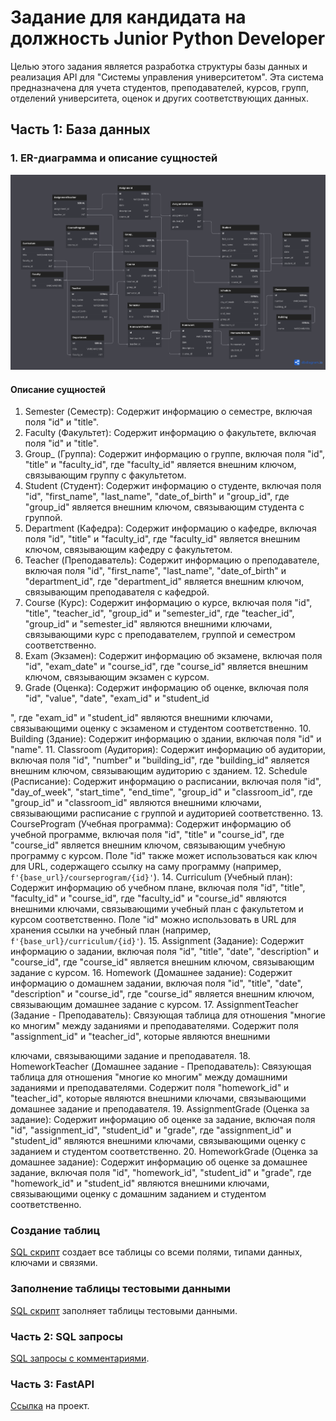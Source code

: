 # Задание для кандидата на должность Junior Python Developer

Целью этого задания является разработка структуры базы данных и реализация API для "Системы управления университетом". Эта система предназначена для учета студентов, преподавателей, курсов, групп, отделений университета, оценок и других соответствующих данных.

## Часть 1: База данных

### 1. ER-диаграмма и описание сущностей

![ER-диаграмма](/New_University.png)

#### Описание сущностей

1. Semester (Семестр): Содержит информацию о семестре, включая поля "id" и "title".
2. Faculty (Факультет): Содержит информацию о факультете, включая поля "id" и "title".
3. Group_ (Группа): Содержит информацию о группе, включая поля "id", "title" и "faculty_id", где "faculty_id" является внешним ключом, связывающим группу с факультетом.
4. Student (Студент): Содержит информацию о студенте, включая поля "id", "first_name", "last_name", "date_of_birth" и "group_id", где "group_id" является внешним ключом, связывающим студента с группой.
5. Department (Кафедра): Содержит информацию о кафедре, включая поля "id", "title" и "faculty_id", где "faculty_id" является внешним ключом, связывающим кафедру с факультетом.
6. Teacher (Преподаватель): Содержит информацию о преподавателе, включая поля "id", "first_name", "last_name", "date_of_birth" и "department_id", где "department_id" является внешним ключом, связывающим преподавателя с кафедрой.
7. Course (Курс): Содержит информацию о курсе, включая поля "id", "title", "teacher_id", "group_id" и "semester_id", где "teacher_id", "group_id" и "semester_id" являются внешними ключами, связывающими курс с преподавателем, группой и семестром соответственно.
8. Exam (Экзамен): Содержит информацию об экзамене, включая поля "id", "exam_date" и "course_id", где "course_id" является внешним ключом, связывающим экзамен с курсом.
9. Grade (Оценка): Содержит информацию об оценке, включая поля "id", "value", "date", "exam_id" и "student_id

", где "exam_id" и "student_id" являются внешними ключами, связывающими оценку с экзаменом и студентом соответственно.
10. Building (Здание): Содержит информацию о здании, включая поля "id" и "name".
11. Classroom (Аудитория): Содержит информацию об аудитории, включая поля "id", "number" и "building_id", где "building_id" является внешним ключом, связывающим аудиторию с зданием.
12. Schedule (Расписание): Содержит информацию о расписании, включая поля "id", "day_of_week", "start_time", "end_time", "group_id" и "classroom_id", где "group_id" и "classroom_id" являются внешними ключами, связывающими расписание с группой и аудиторией соответственно.
13. CourseProgram (Учебная программа): Содержит информацию об учебной программе, включая поля "id", "title" и "course_id", где "course_id" является внешним ключом, связывающим учебную программу с курсом. Поле "id" также может использоваться как ключ для URL, содержащего ссылку на саму программу (например, `f'{base_url}/courseprogram/{id}'`).
14. Curriculum (Учебный план): Содержит информацию об учебном плане, включая поля "id", "title", "faculty_id" и "course_id", где "faculty_id" и "course_id" являются внешними ключами, связывающими учебный план с факультетом и курсом соответственно. Поле "id" можно использовать в URL для хранения ссылки на учебный план (например, `f'{base_url}/curriculum/{id}'`).
15. Assignment (Задание): Содержит информацию о задании, включая поля "id", "title", "date", "description" и "course_id", где "course_id" является внешним ключом, связывающим задание с курсом.
16. Homework (Домашнее задание): Содержит информацию о домашнем задании, включая поля "id", "title", "date", "description" и "course_id", где "course_id" является внешним ключом, связывающим домашнее задание с курсом.
17. AssignmentTeacher (Задание - Преподаватель): Связующая таблица для отношения "многие ко многим" между заданиями и преподавателями. Содержит поля "assignment_id" и "teacher_id", которые являются внешними

 ключами, связывающими задание и преподавателя.
18. HomeworkTeacher (Домашнее задание - Преподаватель): Связующая таблица для отношения "многие ко многим" между домашними заданиями и преподавателями. Содержит поля "homework_id" и "teacher_id", которые являются внешними ключами, связывающими домашнее задание и преподавателя.
19. AssignmentGrade (Оценка за задание): Содержит информацию об оценке за задание, включая поля "id", "assignment_id", "student_id" и "grade", где "assignment_id" и "student_id" являются внешними ключами, связывающими оценку с заданием и студентом соответственно.
20. HomeworkGrade (Оценка за домашнее задание): Содержит информацию об оценке за домашнее задание, включая поля "id", "homework_id", "student_id" и "grade", где "homework_id" и "student_id" являются внешними ключами, связывающими оценку с домашним заданием и студентом соответственно.

### Создание таблиц
[SQL скрипт](/craeate_table.sql) создает все таблицы со всеми полями, типами данных, ключами и связями.

### Заполнение таблицы тестовыми данными
[SQL скрипт](/insert_test_data.sql) заполняет таблицы тестовыми данными.

### Часть 2: SQL запросы
[SQL запросы с комментариями](/script.sql).

### Часть 3: FastAPI
[Ссылка](/university_app/) на проект.